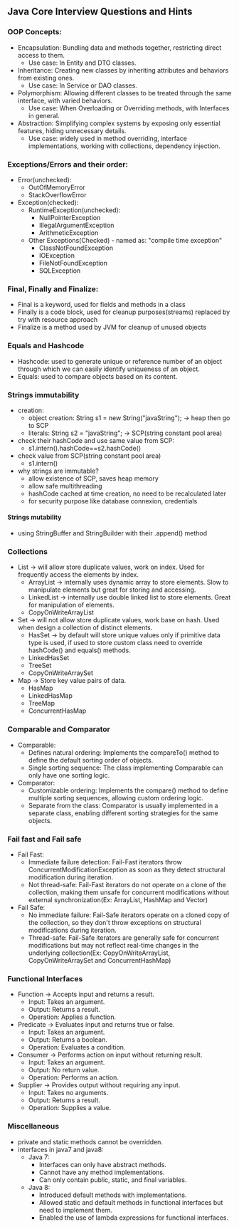 ## Java Core Interview Questions and Hints

### OOP Concepts:
- Encapsulation: Bundling data and methods together, restricting direct access to them.
  - Use case: In Entity and DTO classes.
- Inheritance: Creating new classes by inheriting attributes and behaviors from existing ones.
  - Use case: In Service or DAO classes.
- Polymorphism: Allowing different classes to be treated through the same interface, with varied behaviors.
  - Use case: When Overloading or Overriding methods, with Interfaces in general.
- Abstraction: Simplifying complex systems by exposing only essential features, hiding unnecessary details.
  - Use case: widely used in method overriding, interface implementations, working with collections, dependency injection.

### Exceptions/Errors and their order:
- Error(unchecked):
  - OutOfMemoryError 
  - StackOverflowError
- Exception(checked):
  - RuntimeException(unchecked):
    - NullPointerException
    - IllegalArgumentException
    - ArithmeticException
  - Other Exceptions(Checked) - named as: "compile time exception"
    - ClassNotFoundException
    - IOException
    - FileNotFoundException
    - SQLException

### Final, Finally and Finalize:
- Final is a keyword, used for fields and methods in a class
- Finally is a code block, used for cleanup purposes(streams) replaced by try with resource approach
- Finalize is a method used by JVM for cleanup of unused objects

### Equals and Hashcode
- Hashcode: used to generate unique or reference number of an object through which we can easily identify uniqueness of an object.
- Equals: used to compare objects based on its content.

### Strings immutability
- creation:
  - object creation: String s1 = new String("javaString"); -> heap then go to SCP
  - literals: String s2 = "javaString"; -> SCP(string constant pool area)
- check their hashCode and use same value from SCP:
  - s1.intern().hashCode==s2.hashCode()
- check value from SCP(string constant pool area)
  - s1.intern()
- why strings are immutable?
  - allow existence of SCP, saves heap memory
  - allow safe multithreading
  - hashCode cached at time creation, no need to be recalculated later
  - for security purpose like database connexion, credentials

#### Strings mutability
- using StringBuffer and StringBuilder with their .append() method

### Collections
- List -> will allow store duplicate values, work on index. Used for frequently access the elements by index.
  - ArrayList -> internally uses dynamic array to store elements. Slow to manipulate elements but great for storing and accessing.
  - LinkedList -> internally use double linked list to store elements. Great for manipulation of elements.
  - CopyOnWriteArrayList
- Set -> will not allow store duplicate values, work base on hash. Used when design a collection of distinct elements.
  - HasSet -> by default will store unique values only if primitive data type is used, if used to store custom class need to override hashCode() and equals() methods.
  - LinkedHasSet
  - TreeSet
  - CopyOnWriteArraySet
- Map -> Store key value pairs of data.
  - HasMap 
  - LinkedHasMap
  - TreeMap
  - ConcurrentHasMap

### Comparable and Comparator
- Comparable:
  - Defines natural ordering: Implements the compareTo() method to define the default sorting order of objects.
  -  Single sorting sequence: The class implementing Comparable can only have one sorting logic.
- Comparator:
  - Customizable ordering: Implements the compare() method to define multiple sorting sequences, allowing custom ordering logic.
  - Separate from the class: Comparator is usually implemented in a separate class, enabling different sorting strategies for the same objects.

### Fail fast and Fail safe
- Fail Fast:
  - Immediate failure detection: Fail-Fast iterators throw ConcurrentModificationException as soon as they detect structural modification during iteration.
  - Not thread-safe: Fail-Fast iterators do not operate on a clone of the collection, making them unsafe for concurrent modifications without external synchronization(Ex: ArrayList, HashMap and Vector)
- Fail Safe:
  - No immediate failure: Fail-Safe iterators operate on a cloned copy of the collection, so they don't throw exceptions on structural modifications during iteration.
  - Thread-safe: Fail-Safe iterators are generally safe for concurrent modifications but may not reflect real-time changes in the underlying collection(Ex: CopyOnWriteArrayList, CopyOnWriteArraySet and ConcurrentHashMap)

### Functional Interfaces
- Function -> Accepts input and returns a result.
  - Input: Takes an argument.
  - Output: Returns a result.
  - Operation: Applies a function.
- Predicate -> Evaluates input and returns true or false.
  - Input: Takes an argument.
  - Output: Returns a boolean.
  - Operation: Evaluates a condition.
- Consumer -> Performs action on input without returning result.
  - Input: Takes an argument.
  - Output: No return value.
  - Operation: Performs an action.
- Supplier -> Provides output without requiring any input.
  - Input: Takes no arguments.
  - Output: Returns a result.
  - Operation: Supplies a value.

### Miscellaneous
- private and static methods cannot be overridden.
- interfaces in java7 and java8: 
  - Java 7:
    - Interfaces can only have abstract methods.
    - Cannot have any method implementations.
    - Can only contain public, static, and final variables.
  - Java 8:
    - Introduced default methods with implementations.
    - Allowed static and default methods in functional interfaces but need to implement them.
    - Enabled the use of lambda expressions for functional interfaces. 


